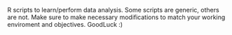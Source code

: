 R scripts to learn/perform data analysis. Some scripts are generic, others are not. Make sure to make necessary modifications to match your working enviroment and objectives.
GoodLuck :)
